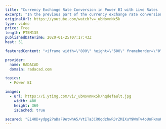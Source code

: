 ```yaml
---
title: "Currency Exchange Rate Conversion in Power BI with Live Rates   Part 2"
excerpt: "In the previous part of the currency exchange rate conversion, I provided a function script that you can use to get live rates using a free API. In that part, you learned how you can create a table in dataflow using live rates. In this video, I will show you how you can use the currency conversion table"
originalUrl: https://youtube.com/watch?v=_ubNovnNx5k
type: video
price: Free
length: PT5M13S
publishedDateTime: 2020-01-25T07:17:43Z
heat: 51

featuredContent: "<iframe width=\"800\" height=\"500\" frameborder=\"0\" src=\"https://www.youtube.com/embed/_ubNovnNx5k\" allow=\"accelerometer; autoplay; encrypted-media; gyroscope; picture-in-picture\" allowfullscreen></iframe>"

provider:
  name: RADACAD
  domain: radacad.com

topics:
  - Power BI

images:
  - url: https://i.ytimg.com/vi/_ubNovnNx5k/hqdefault.jpg
    width: 480
    height: 360
    isCached: true

secured: "E140D+ydpg2PaDaF9etwhA5/VtITa3CROqdzhwRJrZMIXuY9WmTv4oUnFkmu8kzsfGiST0vAq3ao26eAv4PqYiw51Vl1tdEeI3TWSSCprHfbJIcDHQDt+g6JKoyRtsreRj1XxSfzFaF1IBoyttkZb0IXvFrn3paIj3Na9mfC/8QWfeTUmou/+ZF5cT5r+PirLGmBh47FVjHThtIB5nAYgMkPL4ftbm0RiC3XmbUmoIp08Hx3IyvRlIIoNoKxioS4mLRUnKrIxxEBOxoxXAoW5Ynh89OoTv6oDLaWO0lfAe0oeGRYqauFNNqYUwVZRTXaIKOPF/MwmmjJC++Ve8g//JhI82/DIXFARYpLAEcJR43h1ZBzc+/cDkG8QFPNXyHHhtSIcSMH9P4Vbx8d2x+MUHtgnbOriA+uan9h+8wEFM8=;KhOosBdMlIiCkIDy+hPoXw=="
---
```


